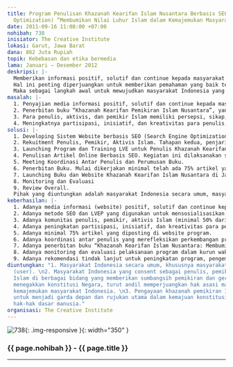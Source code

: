```yaml
---
title: Program Penulisan Khazanah Kearifan Islam Nusantara Berbasis SEO (Search Engine
  Optimization) “Membumikan Nilai Luhur Islam dalam Kemajemukan Masyarakat Indonesia”
date: 2011-09-16 11:08:00 +07:00
nohibah: 738
inisiator: The Creative Institute
lokasi: Garut, Jawa Barat
dana: 862 Juta Rupiah
topik: Kebebasan dan etika bermedia
lama: Januari – Desember 2012
deskripsi: |-
  Memberikan informasi positif, solutif dan continue kepada masyarakat Indonesia tentang khazanah kearifan Islam Nusantara demi membumikan nilai luhur Islam dalam kemajemukan masyarakat Indonesia melalui fasilitas website berbasis SEO dan buku cetak.
  Hal ini penting diperjuangkan untuk memberikan pemahaman yang baik tentang prinsip-prinsip toleransi dan non-diskriminasi sehingga masyarakat Indonesia, yang terdiri dari berbagai suku, etnis, agama, kepercayaan, dan kebudayaan, dapat saling menghargai setiap perbedaan yang ada dan menghormati hak-hak minoritas.
  Maka sebagai langkah awal untuk mewujudkan masyarakat Indonesia yang lebih toleran dan menghargai hak-hak minoritas, Lembaga Studi Agama dan Filsafat (LSAF) memiliki gagasan untuk terjun dalam perhelatan religious blankspot di dunia Internet. Semangat ini terumuskan dalam penyelenggaraan program “Penulisan Khazanah Kearifan Islam Nusantara Berbasis SEO (Search Engine Optimization)” dengan tema “Membumikan Nilai Luhur Islam dalam Kemajemukan Masyarakat Indonesia”.
masalah: |-
  1. Penyajian media informasi positif, solutif dan continue kepada masyarakat Indonesia, berupa website/kontens keagamaan yang menyuguhkan pemikiran-pemikiran Islam yang penuh nilai kearifan dalam menata kemajemukan masyarakat Indonesia.
  2. Penerbitan buku “Khazanah Kearifan Pemikiran Islam Nusantara”, yang mengedepankan dialog, saling menghargai, non diskriminatif, dan menciptakan suasana penuh kedamaian dalam tatanan kemajemukan masyarakat Indonesia.
  3. Para penulis, aktivis, dan pemikir Islam memiliki persepsi, sikap, dan tindakan serta keterampilan menggali dan menghidupkan nilai-nilai luhur dan kearifan Islam menciptakan masyarakat Indonesia yang damai dan saling menghargai.
  4. Meningkatnya partisipasi, inisiatif, dan kreativitas para penulis, pemikir, dan aktivis Islam dalam menghadapi kemajemukan masyarakat Indonesia untuk menciptakan keharmonisan bermasyarakat dan bernegara.
solusi: |-
  1. Developing Sistem Website berbasis SEO (Search Engine Optimization). Tahapan awal membangun website yang menampung gagasan, informasi, pemikiran Islam yang positif, solutif.
  2. Rekuitment Penulis, Pemikir, Aktivis Islam. Tahapan kedua, penjaringan para penulis, pemikir, dan aktivis Islam yang memiliki spirit untuk menciptakan perdamaian, rasa respect, dan non diskriminatif.
  3. Launching Program dan Training LVE untuk Penulis Khazanah Kearifan Islam Nusantara Berbasis SEO.
  4. Penulisan Artikel Online Berbasis SEO. Kegiatan ini dilaksanakan selama program berjalan, penulisan 6000 artikel online oleh para penulis, editing dan checking plagiat di copyspace.com.
  5. Meeting Koordinasi Antar Penulis dan Perumusan Buku.
  6. Penerbitan Buku. Mulai dikerjakan minimal telah ada 75% artikel yang telah diposting. Sehingga, tiga bulan sebelum program berakhir, buku “Khazanah Kearifan Islam Nusantara: Membumikan Nilai Luhur Islam dalam Kemajemukan Masyarakat Indonesia” selesai cetak.
  7. Launching Buku dan Website Khazanah Kearifan Islam Nusantara di Jakarta, Garut, Yogjakarta.
  8. Monitoring dan Evaluasi
  9. Review Overall.
  Pihak yang diuntungkan adalah masyarakat Indonesia secara umum, masyarakat Indonesia yang consent sebagai penulis, pemikir, aktivis Islam di berbagai bidang yang memberikan sumbangsih pemikiran dan gerakan untuk menegakkan konstitusi Negara, turut andil memperjuangkan hak asasi manusia, mengatasi kemajemukan masyarakat Indonesia, serta pengayaan khazanah pemikiran Islam di Indonesia untuk menjadi garda depan dan rujukan utama dalam kemajuan konstitusi dan penegakkan hak-hak dasar manusia.
keberhasilan: |-
  1. Adanya media informasi (website) positif, solutif dan continue kepada masyarakat Indonesia yang menyuguhkan pemikiran-pemikiran Islam yang penuh nilai kearifan dalam menata kemajemukan masyarakat Indonesia.
  2. Adanya metode SEO dan LVEP yang digunakan untuk mensosialisasikan dan menghidupkan nilai-nilai luhur kearifan Islam dalam pemikiran Islam di Indonesia.
  3. Adanya komunitas penulis, pemikir, aktivis Islam (minimal 50% dari target 100 penulis) yang memiliki keterampilan menggali dan menghidupkan spirit atau nilai-nilai luhur Islam untuk menciptakan masyarakat yang harmonis dan damai.
  4. Adanya peningkatan partisipasi, inisiatif, dan kreativitas para penulis, pemikir, dan aktivis Islam di berbagai media informasi dalam menghadapi kemajemukan masyarakat Indonesia dengan terbangunnya persepsi, sikap, dan tindakan yang berbasis pada nilai-nilai luhur dan kearifan Islam untuk menciptakan keharmonisan bermasyarakat dan bernegara.
  5. Adanya minimal 75% artikel yang diposting di website program.
  6. Adanya koordinasi antar penulis yang merefleksikan perkembangan program di dunia maya dan dampaknya pada iklim pemikiran Islam di Indonesia. Serta koordinasi untuk merumuskan naskah buku yang diambil dari artikel online pilihan.
  7. Adanya penerbitan buku “Khazanah Kearifan Islam Nusantara: Membumikan Nilai Luhur Islam dalam Kemajemukan Masyarakat Indonesia”, yang mengedepankan semangat perdamaian, mengutamakan dialog dan musyawarah, saling menghargai, non diskriminatif dalam tatanan kemajemukan masyarakat Indonesia.
  8. Adanya monitoring dan evaluasi pelaksanaan program dalam kurun waktu 2 bulan sekali.
  9. Adanya rekomendasi tindak lanjut untuk peningkatan program, pengembangan dan konsolidari jejaring, dan strategi advokasi dan aksi selanjutnya.
diuntungkan: "1. Masyarakat Indonesia secara umum, khususnya masyarakat pengguna internet
  (user). \n2. Masyarakat Indonesia yang consent sebagai penulis, pemikir, aktivis
  Islam di berbagai bidang yang memberikan sumbangsih pemikiran dan gerakan untuk
  menegakkan konstitusi Negara, turut andil memperjuangkan hak asasi manusia, mengatasi
  kemajemukan masyarakat Indonesia. \n3. Pengayaan khazanah pemikiran Islam di Indonesia
  untuk menjadi garda depan dan rujukan utama dalam kemajuan konstitusi dan penegakkan
  hak-hak dasar manusia."
organisasi: The Creative Institute
---
```


![738](/static/img/hibahcmb/738.png){: .img-responsive }{: width="350" }

### {{ page.nohibah }} - {{ page.title }}

---
